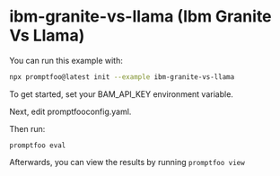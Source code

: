 # ibm-granite-vs-llama (Ibm Granite Vs Llama)

You can run this example with:

```bash
npx promptfoo@latest init --example ibm-granite-vs-llama
```

To get started, set your BAM_API_KEY environment variable.

Next, edit promptfooconfig.yaml.

Then run:

```
promptfoo eval
```

Afterwards, you can view the results by running `promptfoo view`

